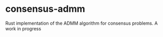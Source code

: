 # consensus-admm
Rust implementation of the ADMM algorithm for consensus problems. A work in progress
